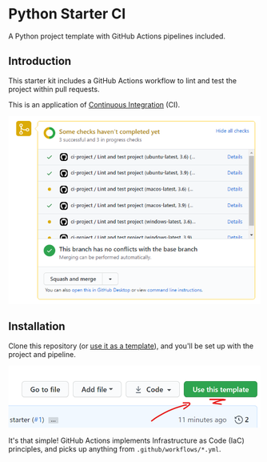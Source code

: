 # Python Starter CI

A Python project template with GitHub Actions pipelines included.

## Introduction

This starter kit includes a GitHub Actions workflow to lint and test the project within pull requests.

This is an application of [Continuous Integration](https://www.atlassian.com/continuous-delivery/continuous-integration) (CI).

![Pipeline results in pull request](docs/readme/ci-checks.png)

## Installation

Clone this repository (or [use it as a template](https://github.com/LloydTao/python-starter-ci/generate)), and you'll be set up with the project and pipeline.

![Location of 'use this template' button](docs/readme/template-button.png)

It's that simple! GitHub Actions implements Infrastructure as Code (IaC) principles, and picks up anything from `.github/workflows/*.yml`.

